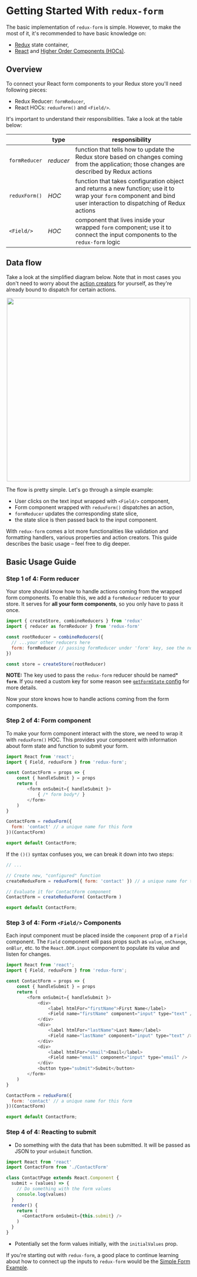 # Getting Started With `redux-form`

The basic implementation of `redux-form` is simple. However, to make the most of it, it's recommended to have basic knowledge on:
* [Redux](http://redux.js.org/) state container,
* [React](https://facebook.github.io/react/) and [Higher Order Components (HOCs)](https://facebook.github.io/react/docs/higher-order-components.html).

## Overview

To connect your React form components to your Redux store you'll need following pieces:

* Redux Reducer: `formReducer`,
* React HOCs: `reduxForm()` and `<Field/>`.

It's important to understand their responsibilities. Take a look at the table below:

|               | type      | responsibility |
|---------------|-----------|----------------|
| `formReducer` | *reducer* | function that tells how to update the Redux store based on changes coming from the application; those changes are described by Redux actions | 
| `reduxForm()` | *HOC*     | function that takes configuration object and returns a new function; use it to wrap your `form` component and bind user interaction to dispatching of Redux actions | 
| `<Field/>`    | *HOC*     | component that lives inside your wrapped `form` component; use it to connect the input components to the `redux-form` logic |

## Data flow

Take a look at the simplified diagram below. Note that in most cases you don't need to worry about the [action creators](http://redux-form.com/6.7.0/docs/api/ActionCreators.md/) for yourself, as they're already bound to dispatch for certain actions.

<div style="text-align: center;">
  <img src="https://cloud.githubusercontent.com/assets/5114422/26726540/c2f60e8c-47a3-11e7-8dd4-13ebd00d656a.png" width="500" style="max-width: 100%;"/>
</div>

The flow is pretty simple. Let's go through a simple example:
* User clicks on the text input wrapped with `<Field/>` component,
* Form component wrapped with `reduxForm()` dispatches an action,
* `formReducer` updates the corresponding state slice,
* the state slice is then passed back to the input component.

With `redux-form` comes a lot more functionalities like validation and formatting handlers, various properties and action creators. This guide describes the basic usage – feel free to dig deeper.

## Basic Usage Guide

### Step 1 of 4: Form reducer

Your store should know how to handle actions coming from the wrapped form components. To enable this, we add a `formReducer` reducer to your store. It serves for **all your form components**, so you only have to pass it once.

```js
import { createStore, combineReducers } from 'redux'
import { reducer as formReducer } from 'redux-form'

const rootReducer = combineReducers({
  // ...your other reducers here
  form: formReducer // passing formReducer under 'form' key, see the note below
})

const store = createStore(rootReducer)
```

**NOTE:** The key used to pass the `redux-form` reducer should be named* **`form`**. If you need a custom key for some reason see [`getFormState` config](http://redux-form.com/6.7.0/docs/api/ReduxForm.md/#-getformstate-function-optional-) for more details.

Now your store knows how to handle actions coming from the form components.

### Step 2 of 4: Form component

To make your form component interact with the store, we need to wrap it with `reduxForm()` HOC. This provides your component with information about form state and function to submit your form.

```js
import React from 'react';
import { Field, reduxForm } from 'redux-form';

const ContactForm = props => {
	const { handleSubmit } = props
	return (
		<form onSubmit={ handleSubmit }>
			{ /* form body*/ }
		</form>
	)
}

ContactForm = reduxForm({
  form: 'contact' // a unique name for this form
})(ContactForm)

export default ContactForm;
```

If the `()()` syntax confuses you, we can break it down into two steps:

```js
// ...

// Create new, "configured" function
createReduxForm = reduxForm({ form: 'contact' }) // a unique name for this form

// Evaluate it for ContactForm component
ContactForm = createReduxForm( ContactForm )

export default ContactForm;
```

### Step 3 of 4: Form `<Field/>` Components

Each input component must be placed inside the `component` prop of a `Field` component. The `Field`
component will pass props such as `value`, `onChange`, `onBlur`, etc. to the `React.DOM.input` 
component to populate its value and listen for changes.
  
```js
import React from 'react';
import { Field, reduxForm } from 'redux-form';

const ContactForm = props => {
	const { handleSubmit } = props
	return (
		<form onSubmit={ handleSubmit }>
			<div>
				<label htmlFor="firstName">First Name</label>
				<Field name="firstName" component="input" type="text" />
			</div>
			<div>
				<label htmlFor="lastName">Last Name</label>
				<Field name="lastName" component="input" type="text" />
			</div>
			<div>
				<label htmlFor="email">Email</label>
				<Field name="email" component="input" type="email" />
			</div>
			<button type="submit">Submit</button>
		</form>
	)
}

ContactForm = reduxForm({
  form: 'contact' // a unique name for this form
})(ContactForm)

export default ContactForm;
```

### Step 4 of 4: Reacting to submit
 
* Do something with the data that has been submitted. It will be passed as JSON to your `onSubmit`
function.

```js
import React from 'react'
import ContactForm from './ContactForm'

class ContactPage extends React.Component {
  submit = (values) => {
    // Do something with the form values
    console.log(values)
  }
  render() {
    return (
      <ContactForm onSubmit={this.submit} />
    )
  }
}
```
* Potentially set the form values initially, with the `initialValues` prop.

If you're starting out with `redux-form`, a good place to continue learning about how to connect
up the inputs to `redux-form` would be the [Simple Form Example](https://redux-form.com/6.7.0/examples/simple).
